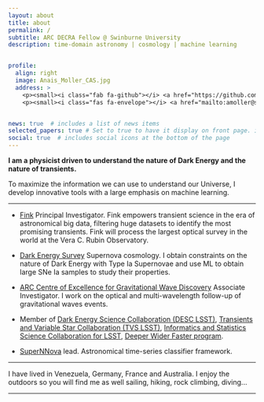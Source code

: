 ```yaml
---
layout: about
title: about
permalink: /
subtitle: ARC DECRA Fellow @ Swinburne University
description: time-domain astronomy | cosmology | machine learning


profile:
  align: right
  image: Anais_Moller_CAS.jpg
  address: >
    <p><small><i class="fab fa-github"></i> <a href="https://github.com/anaismoller"> @anaismoller</a></small></p>
    <p><small><i class="fas fa-envelope"></i> <a href="mailto:amoller@swin.edu.au">amoller@swin.edu.au</a></small></p>


news: true  # includes a list of news items
selected_papers: true # Set to true to have it display on front page. includes a list of papers marked as "selected={true}"
social: true  # includes social icons at the bottom of the page
---
```



**I am a physicist driven to understand the nature of Dark Energy and the nature of transients.**

To maximize the information we can use to understand our Universe, I develop innovative tools with a large emphasis on machine learning.

_ _ _ _ _
* [Fink](http://fink-broker.org) Principal Investigator.
Fink empowers transient science in the era of astronomical big data, filtering huge datasets to identify the most promising transients. Fink will process the largest optical survey in the world at the Vera C. Rubin Observatory.

* [Dark Energy Survey](http://www.darkenergysurvey.org) Supernova cosmology.
I obtain constraints on the nature of Dark Energy with Type Ia Supernovae and use ML to obtain large SNe Ia samples to study their properties.

* [ARC Centre of Excellence for Gravitational Wave Discovery](https://www.ozgrav.org) Associate Investigator.
I  work on the optical and multi-wavelength follow-up of gravitational waves events.

* Member of [Dark Energy Science Collaboration (DESC LSST)](http://lsst-desc.org), [Transients and Variable Star Collaboration (TVS LSST)](https://lsst-tvssc.github.io), [Informatics and Statistics Science Collaboration for LSST](https://issc.science.lsst.org), [Deeper Wider Faster program](https://www.swinburne.edu.au/research/centres-groups-clinics/centre-for-astrophysics-supercomputing/our-research/data-intensive-astronomy-software-instrumentation/deeper-wider-faster-program/).


* [SuperNNova](https://arxiv.org/abs/1901.06384) lead. 
Astronomical time-series classifier framework.

_ _ _ _ _


<p>I have lived in Venezuela, Germany, France and Australia. I enjoy the outdoors so you will find me as well sailing, hiking, rock climbing, diving... </p>

_ _ _ _ _

